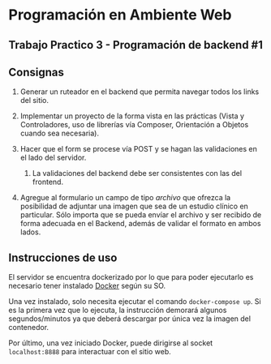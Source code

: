 # Programación en Ambiente Web

## Trabajo Practico 3 - Programación de backend #1

## Consignas

1. Generar un ruteador en el backend que permita navegar todos los links del sitio.


2. Implementar un proyecto de la forma vista en las prácticas (Vista y Controladores, uso de librerías vía Composer, Orientación a Objetos cuando sea necesaria).


3. Hacer que el form se procese vía POST y se hagan las validaciones en el lado del servidor.
   1. La validaciones del backend debe ser consistentes con las del frontend.


4. Agregue al formulario un campo de tipo *archivo* que ofrezca la posibilidad de adjuntar una imagen que sea de un estudio clínico en particular. Sólo importa que se pueda envíar el archivo y ser recibido de forma adecuada en el Backend, además de validar el formato en ambos lados.


## Instrucciones de uso

El servidor se encuentra dockerizado por lo que para poder ejecutarlo es necesario tener instalado [Docker][docker] según su SO. 

Una vez instalado, solo necesita ejecutar el comando ``docker-compose up``. Si es la primera vez que lo ejecuta, la instrucción demorará algunos segundos/minutos ya que deberá descargar por única vez la imagen del contenedor. 

Por último, una vez iniciado Docker, puede dirigirse al socket ``localhost:8888`` para interactuar con el sitio web.


[docker]: https://docs.docker.com/get-docker/





